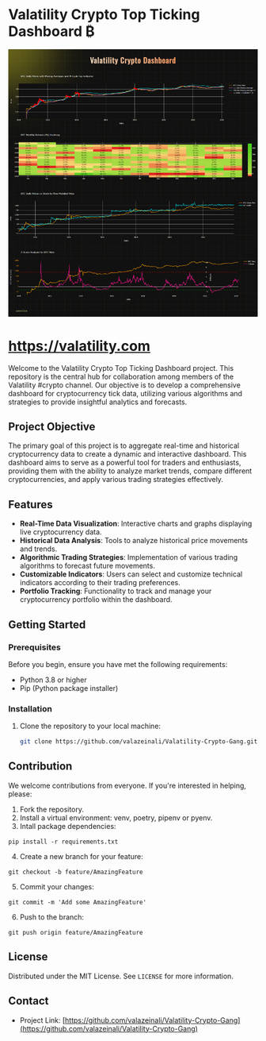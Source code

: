 # Valatility Crypto Top Ticking Dashboard ₿

![Dashboard Image](https://github.com/valazeinali/Valatility-Crypto-Gang/blob/main/assets/Valatility.png)

# https://valatility.com
Welcome to the Valatility Crypto Top Ticking Dashboard project. This repository is the central hub for collaboration among members of the Valatility #crypto channel. Our objective is to develop a comprehensive dashboard for cryptocurrency tick data, utilizing various algorithms and strategies to provide insightful analytics and forecasts.

## Project Objective

The primary goal of this project is to aggregate real-time and historical cryptocurrency data to create a dynamic and interactive dashboard. This dashboard aims to serve as a powerful tool for traders and enthusiasts, providing them with the ability to analyze market trends, compare different cryptocurrencies, and apply various trading strategies effectively.

## Features

- **Real-Time Data Visualization**: Interactive charts and graphs displaying live cryptocurrency data.
- **Historical Data Analysis**: Tools to analyze historical price movements and trends.
- **Algorithmic Trading Strategies**: Implementation of various trading algorithms to forecast future movements.
- **Customizable Indicators**: Users can select and customize technical indicators according to their trading preferences.
- **Portfolio Tracking**: Functionality to track and manage your cryptocurrency portfolio within the dashboard.

## Getting Started

### Prerequisites

Before you begin, ensure you have met the following requirements:
- Python 3.8 or higher
- Pip (Python package installer)

### Installation

1. Clone the repository to your local machine:
   ```sh
   git clone https://github.com/valazeinali/Valatility-Crypto-Gang.git
    ```
    
## Contribution

We welcome contributions from everyone. If you're interested in helping, please:
1. Fork the repository.
2. Install a virtual environment: venv, poetry, pipenv or pyenv.
3. Intall package dependencies:
```commandline
pip install -r requirements.txt
```
4. Create a new branch for your feature:
```commandline
git checkout -b feature/AmazingFeature
```
5. Commit your changes:
```commandline
git commit -m 'Add some AmazingFeature'
```
6. Push to the branch:
```commandline
git push origin feature/AmazingFeature
```

## License

Distributed under the MIT License. See `LICENSE` for more information.

## Contact

- Project Link: [https://github.com/valazeinali/Valatility-Crypto-Gang](https://github.com/valazeinali/Valatility-Crypto-Gang)
